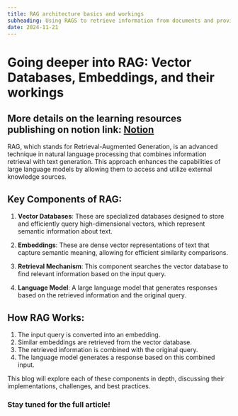 ```yaml
---
title: RAG architecture basics and workings
subheading: Using RAGS to retrieve information from documents and provide answers using foundational LLMs
date: 2024-11-21
---
```


# Going deeper into RAG: Vector Databases, Embeddings, and their workings

## More details on the learning resources publishing on notion link: [Notion](https://blushing-drink-f49.notion.site/RAG-Basics-106f681975c780aa81a2ddb8728ddf96?pvs=4)


RAG, which stands for Retrieval-Augmented Generation, is an advanced technique in natural language processing that combines information retrieval with text generation. This approach enhances the capabilities of large language models by allowing them to access and utilize external knowledge sources.

## Key Components of RAG:

1. **Vector Databases**: These are specialized databases designed to store and efficiently query high-dimensional vectors, which represent semantic information about text.

2. **Embeddings**: These are dense vector representations of text that capture semantic meaning, allowing for efficient similarity comparisons.

3. **Retrieval Mechanism**: This component searches the vector database to find relevant information based on the input query.

4. **Language Model**: A large language model that generates responses based on the retrieved information and the original query.

## How RAG Works:

1. The input query is converted into an embedding.
2. Similar embeddings are retrieved from the vector database.
3. The retrieved information is combined with the original query.
4. The language model generates a response based on this combined input.

This blog will explore each of these components in depth, discussing their implementations, challenges, and best practices.




### Stay tuned for the full article!